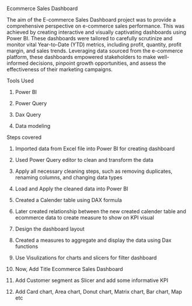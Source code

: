Ecommerce Sales Dashboard

The aim of the E-commerce Sales Dashboard project was to provide a comprehensive perspective on e-commerce sales performance. This was achieved by creating interactive and visually captivating dashboards using Power BI. These dashboards were tailored to carefully scrutinize and monitor vital Year-to-Date (YTD) metrics, including profit, quantity, profit margin, and sales trends. Leveraging data sourced from the e-commerce platform, these dashboards empowered stakeholders to make well-informed decisions, pinpoint growth opportunities, and assess the effectiveness of their marketing campaigns.

Tools Used

1) Power BI

2) Power Query

3) Dax Query

4) Data modeling

Steps covered

1) Imported data from Excel file into Power BI for creating dashboard

2) Used Power Query editor to clean and transform the data

3) Apply all necessary cleaning steps, such as removing duplicates, renaming columns, and changing data types

4) Load and Apply the cleaned data into Power BI

5) Created a Calender table using DAX formula

6) Later created relationship between the new created calender table and ecommerce data to create measure to show on KPI visual

7) Design the dashboard layout

8) Created a measures to aggregate and display the data using Dax functions

9) Use Visulizations for charts and slicers for filter dashboard

10) Now, Add Title Ecommerce Sales Dashboard

11) Add Customer segment as Slicer and add some informative KPI

12) Add Card chart, Area chart, Donut chart, Matrix chart, Bar chart, Map etc
